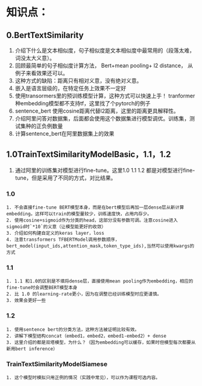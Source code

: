 # 知识点：

## 0.BertTextSimilarity
1. 介绍下什么是文本相似度，句子相似度是文本相似度中最常用的（段落太难，词没太大义意）。
2. 回顾最简单的句子相似度计算方法， Bert+mean pooling+ l2 distance， 从例子来看效果还可以。
3. 这种方式的缺陷：距离只有相对义意，没有绝对义意。 
4. 嵌入是语言层级的，在特定任务上效果不一定好
4. 使用transormers里的预训练模型计算，这种方式可以快速上手！ tranformer种embedding模型都不支持tf，这里找了个pytorch的例子
5. sentence_bert 使用cosine距离代替l2距离，这里的距离更具解释性。
6. 介绍阿里问答对数据集，后面都会使用这个数据集进行模型调优。训练集，测试集种的正负例数量
7. 计算sentence_bert在阿里数据集上的效果

## 1.0TrainTextSimilarityModelBasic，1.1，1.2
1. 通过阿里的训练集对模型进行fine-tune。这里1.0 1.1 1.2 都是对模型进行fine-tune，但是采用了不同的方式，对比结果。

### 1.0
    1. 不会直接fine-tune BERT模型本身，而是在bert模型后再加一层dense层从新计算embedding。这样可以train的模型量较少，训练速度快，占用内存少。
    2. 使用cosine+sigmoid作为分类的head，这部分没有参数可调。注意cosine进入sigmoid时`*10`的义意（让模型能更好的收敛）
    3. 介绍如何构建自定义的keras layer，loss
    4. 注意transformers TFBERTModel调用参数顺序，bert_model(input_ids,attention_mask,token_type_ids),当然可以使用kwargs的方式

### 1.1 
    1. 1.1 和1.0的区别是不填将dense层，直接使用mean pooling作为embedding，相应的fine-tune时会调整BERT模型本身
    2. 比 1.0 的learning-rate更小，因为在调整已经训练模型时应更谨慎。
    3. 效果会更好一些

### 1.2
    1. 使用sentence bert的分类方法，这种方法被证明比较有效。
    2. 讲解下模型结构concat（embed1，embed2，embed1-embed2）+ dense
    3. 这里介绍的都是双塔模型，为什么？（因为embedding可以缓存，如果时但模型每次都要从新用bert inference）


### TrainTextSimilarityModelSiamese
    1. 这个模型时模拟只用正例的情况（实践中常见），可以作为课程可选内容。